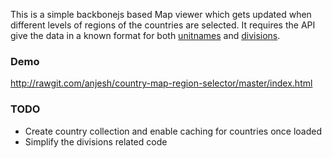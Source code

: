 This is a simple backbonejs based Map viewer which gets updated when different levels of regions of the countries are selected. It requires the API give the data in a known format for both [unitnames](np.units.json) and [divisions](np.divisions.json).

### Demo 

http://rawgit.com/anjesh/country-map-region-selector/master/index.html

### TODO

* Create country collection and enable caching for countries once loaded
* Simplify the divisions related code

